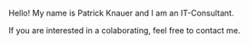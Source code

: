 Hello! My name is Patrick Knauer and I am an IT-Consultant.

If you are interested in a colaborating, feel free to contact me.

